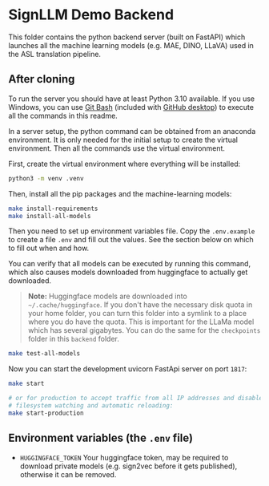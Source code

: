 # SignLLM Demo Backend

This folder contains the python backend server (built on FastAPI) which launches all the machine learning models (e.g. MAE, DINO, LLaVA) used in the ASL translation pipeline.


## After cloning

To run the server you should have at least Python 3.10 available. If you use Windows, you can use [Git Bash](https://gitforwindows.org) (included with [GitHub desktop](https://github.com/apps/desktop)) to execute all the commands in this readme.

In a server setup, the python command can be obtained from an anaconda environment. It is only needed for the initial setup to create the virtual environment. Then all the commands use the virtual environment.

First, create the virtual environment where everything will be installed:

```bash
python3 -m venv .venv
```

Then, install all the pip packages and the machine-learning models:

```bash
make install-requirements
make install-all-models
```

Then you need to set up environment variables file. Copy the `.env.example` to create a file `.env` and fill out the values. See the section below on which to fill out when and how.

You can verify that all models can be executed by running this command, which also causes models downloaded from huggingface to actually get downloaded.

> **Note:** Huggingface models are downloaded into `~/.cache/huggingface`. If you don't have the necessary disk quota in your home folder, you can turn this folder into a symlink to a place where you do have the quota. This is important for the LLaMa model which has several gigabytes. You can do the same for the `checkpoints` folder in this `backend` folder.

```bash
make test-all-models
```

Now you can start the development uvicorn FastApi server on port `1817`:

```bash
make start

# or for production to accept traffic from all IP addresses and disable
# filesystem watching and automatic reloading:
make start-production
```


## Environment variables (the `.env` file)

- `HUGGINGFACE_TOKEN` Your huggingface token, may be required to download private models (e.g. sign2vec before it gets published), otherwise it can be removed.
